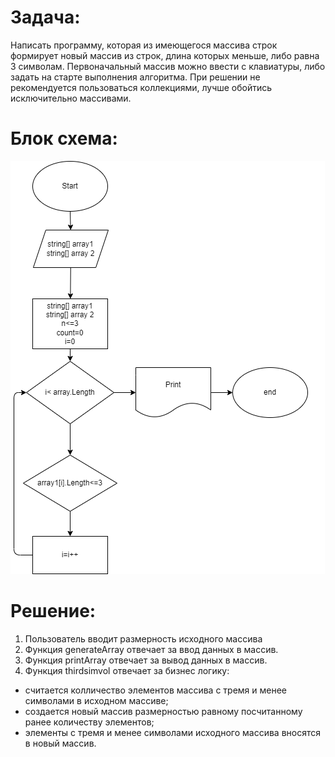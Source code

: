 # Задача:

Написать программу, которая из имеющегося массива строк формирует новый массив из строк, длина которых меньше, либо равна 3 символам. Первоначальный массив можно ввести с клавиатуры, либо задать на старте выполнения алгоритма. При решении не рекомендуется пользоваться коллекциями, лучше обойтись исключительно массивами.

# Блок схема:

![Привет, это блок схема!](Блок-схема.png)

# Решение:

1. Пользователь вводит размерность исходного массива
2. Функция generateArray отвечает за ввод данных в массив.
3. Функция printArray отвечает за вывод данных в массив.
4. Функция thirdsimvol отвечает за бизнес логику:
* считается колличество элементов массива с тремя и менее символами в исходном массиве;
* создается новый массив размерностью равному посчитанному ранее количеству элементов;
* элементы с тремя и менее символами исходного массива вносятся в новый массив.
